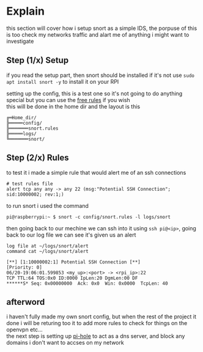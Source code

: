 # Explain
this section will cover how i setup snort as a simple IDS, the porpuse of this is too check my networks traffic and alart me of anything i might want to investigate

## Step (1/x) Setup
if you read the setup part, then snort should be installed if it's not use ```sudo apt install snort -y``` to install it on your RPI   

setting up the config, this is a test one so it's not going to do anything special but you can use the [free rules](https://www.snort.org/downloads/community/snort3-community-rules.tar.gz) if you wish   
this will be done in the home dir and the layout is this
```
╔═Home_dir/
╠═════config/
╠═══════snort.rules
╠═════logs/
╚═══════snort/
```

## Step (2/x) Rules
to test it i made a simple rule that would alert me of an ssh connections
```
# test rules file
alert tcp any any -> any 22 (msg:"Potential SSH Connection"; sid:10000002; rev:1;)
```
to run snort i used the command
```
pi@raspberrypi:~ $ snort -c config/snort.rules -l logs/snort
```
then going back to our mechine we can ssh into it using ```ssh pi@<ip>```, going back to our log file we can see it's given us an alert

```
log file at ~/logs/snort/alert
command cat ~/logs/snort/alert

[**] [1:10000002:1] Potential SSH Connection [**]
[Priority: 0] 
06/20-19:06:01.599853 <my_up>:<port> -> <rpi_ip>:22
TCP TTL:64 TOS:0x0 ID:0000 IpLen:20 DgmLen:00 DF
******S* Seq: 0x00000000  Ack: 0x0  Win: 0x0000  TcpLen: 40

```

## afterword
i haven't fully made my own snort config, but when the rest of the project it done i will be returing too it to add more rules to check for things on the openvpn etc...   
the next step is setting up [pi-hole](https://github.com/buffkermitisagod/RPI_SOC/edit/main/pi_hole/readme.md) to act as a dns server, and block any domains i don't want to accses on my network
